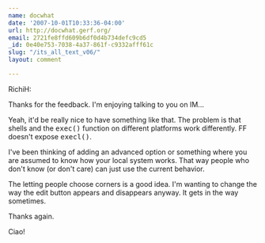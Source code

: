 ```yaml
---
name: docwhat
date: '2007-10-01T10:33:36-04:00'
url: http://docwhat.gerf.org/
email: 2721fe8ffd609b6df0d4b734defc9cd5
_id: 0e40e753-7038-4a37-861f-c9332afff61c
slug: "/its_all_text_v06/"
layout: comment

---
```


RichiH:

Thanks for the feedback.  I'm enjoying talking to you on IM...

Yeah, it'd be really nice to have something like that.  The problem is that shells and the <tt>exec()</tt> function on different platforms work differently.  FF doesn't expose <tt>execl()</tt>.

I've been thinking of adding an advanced option or something where you are assumed to know how your local system works.  That way people who don't know (or don't care) can just use the current behavior.

The letting people choose corners is a good idea.  I'm wanting to change the way the edit button appears and disappears anyway.  It gets in the way sometimes.

Thanks again.

Ciao!
